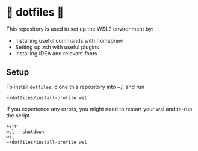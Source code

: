 # 🌈 dotfiles 🌈

This repository is used to set up the WSL2 environment by:
* Installing useful commands with homebrew
* Setting up zsh with useful plugins
* Installing IDEA and relevant fonts

## Setup

To install `dotfiles`, clone this repository into ~/, and run

```
~/dotfiles/install-profile wsl
```

If you experience any errors, you might need to restart your wsl and re-run the script
```
exit
wsl --shutdown
wsl
~/dotfiles/install-profile wsl
```